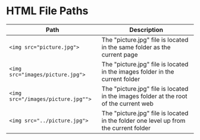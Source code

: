 # HTML File Paths

|Path|Description
|----|----------|
|`<img src="picture.jpg">`|The "picture.jpg" file is located in the same folder as the current page|
|`<img src="images/picture.jpg">`|	The "picture.jpg" file is located in the images folder in the current folder|
|`<img src="/images/picture.jpg"">`|The "picture.jpg" file is located in the images folder at the root of the current web|
|`<img src="../picture.jpg">`|The "picture.jpg" file is located in the folder one level up from the current folder|
